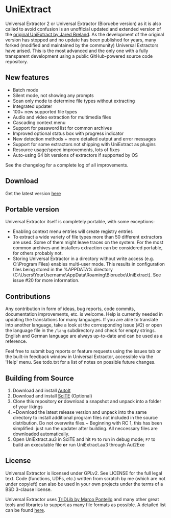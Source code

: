 # UniExtract
Universal Extractor 2 or Universal Extractor (Bioruebe version) as it is also called to avoid confusion is an unofficial updated and extended version of the [original UniExtract by Jared Breland](http://legroom.net/software/uniextract). As the development of the original version has stopped and no update has been published for years, many forked (modified and maintained by the community) Universal Extractors have arised. This is the most advanced and the only one with a fully transparent development using a public GitHub-powered source code repository.


## New features
- Batch mode
- Silent mode, not showing any prompts
- Scan only mode to determine file types without extracting
- Integrated updater
- 100+ new supported file types
- Audio and video extraction for multimedia files
- Cascading context menu
- Support for password list for common archives
- Improved optional status box with progress indicator
- New detection methods + more detailed output and error messages
- Support for some extractors not shipping with UniExtract as plugins
- Resource usage/speed improvements, lots of fixes
- Auto-using 64 bit versions of extractors if supported by OS

See the changelog for a complete log of all improvements.

## Download
Get the latest version [here](https://github.com/Bioruebe/UniExtract2/releases)


## Portable version
Universal Extractor itself is completely portable, with some exceptions:
- Enabling context menu entries will create registry entries
- To extract a wide variety of file types more than 50 different extractors are used. Some of them might leave traces on the system. For the most common archives and installers extraction can be considered portable, for others probably not.
- Storing Universal Extractor in a directory without write access (e.g. C:\Program Files) enables multi-user mode. This results in configuration files being stored in the %APPDATA% directory (C:\Users\YourUsername\AppData\Roaming\Bioruebe\UniExtract).
See issue #20 for more information.


## Contributions
Any contribution in form of ideas, bug reports, code commits, documentation improvements, etc. is welcome. Help is currently needed in updating the translations for many languages. If you are able to translate into another language, take a look at the corresponding issue (#2) or open the language file in the `/lang` subdirectory and check for empty strings. English and German language are always up-to-date and can be used as a reference.

Feel free to submit bug reports or feature requests using the issues tab or the built-in feedback window in Universal Extractor, accessible via the 'Help' menu. See todo.txt for a list of notes on possible future changes.


## Building from Source
1. Download and install [AutoIt](https://www.autoitscript.com/site/autoit/downloads/)
2. Download and install [SciTE](https://www.autoitscript.com/site/autoit-script-editor/downloads/) (Optional)
3. Clone this repository **or** download a snapshot and unpack into a folder of your likings
4. ~Download the latest release version and unpack into the same directory to install additional program files not included in the source distribution. Do not overwrite files.~ Beginning with RC 1, this has been simplified: just run the updater after building. All neccessary files are downloaded automatically.
5. Open UniExtract.au3 in SciTE and hit `F5` to run in debug mode; `F7` to build an executable file **or** run UniExtract.au3 through Aut2Exe


## License
Universal Extractor is licensed under GPLv2. See LICENSE for the full legal text.
Code (functions, UDFs, etc.) written from scratch by me (which are not under copyleft) can also be used in your own projects under the terms of a BSD 3-clause license.

Universal Extractor uses [TrIDLib by Marco Pontello](http://mark0.net/code-tridlib-e.html) and many other great tools and libraries to support as many file formats as possible. A detailed list can be found [here](https://github.com/Bioruebe/UniExtract2/blob/master/helper_binaries_info.txt).
